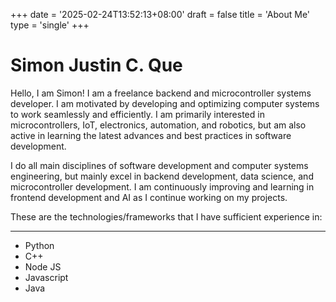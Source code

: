 +++
date = '2025-02-24T13:52:13+08:00'
draft = false
title = 'About Me' 
type = 'single'
+++

<!-- # About Me -->

# Simon Justin C. Que

Hello, I am Simon! I am a freelance backend and microcontroller systems developer. I am motivated by developing and optimizing computer systems to work seamlessly and efficiently. I am primarily interested in microcontrollers, IoT, electronics, automation, and robotics, but am also active in learning the latest advances and best practices in software development.

I do all main disciplines of software development and computer systems engineering, but mainly excel in backend development, data science, and microcontroller development. I am continuously improving and learning in frontend development and AI as I continue working on my projects.

These are the technologies/frameworks that I have sufficient experience in:

---

- Python
- C++
- Node JS
- Javascript
- Java
